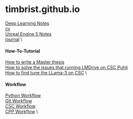 # timbrist.github.io
[Deep Learning Notes](https://timbrist.github.io/deeplearning/home)  \
[cv](https://timbrist.github.io/cv)  \
[Unreal Engine 5 Notes](https://timbrist.github.io/gamedev/ue5.md)  \
[journal](https://timbrist.github.io/journal/journal_home)  \


#### How-To-Tutorial
[How to write a Master thesis](https://timbrist.github.io/writing/thesis) \
[How to solve the issues that running LMDrive on CSC Puhti](https://timbrist.github.io/lmdrive_csc) \
[How to find tune the LLama-3 on CSC](https://timbrist.github.io/workflow/finetune_llama) \

#### Workflow

[Python Workflow](https://timbrist.github.io/workflow/python)  \
[Git Workflow](https://timbrist.github.io/workflow/git)  \
[CSC Workflow](https://timbrist.github.io/workflow/hcp_csc)  \
[CPP Workflow](https://timbrist.github.io/workflow/cpp)  \